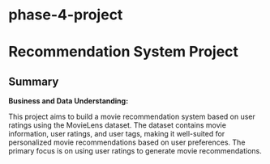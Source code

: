 # phase-4-project

# Recommendation System Project

## Summary

**Business and Data Understanding:**

This project aims to build a movie recommendation system based on user ratings using the MovieLens dataset. The dataset contains movie information, user ratings, and user tags, making it well-suited for personalized movie recommendations based on user preferences. The primary focus is on using user ratings to generate movie recommendations.